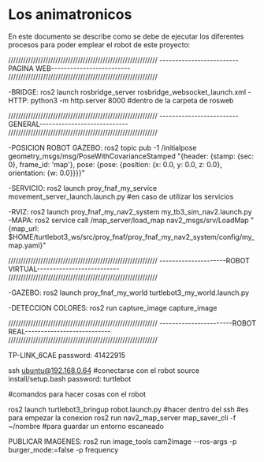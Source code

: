 # Los animatronicos

En este documento se describe como se debe de ejecutar los diferentes procesos para poder emplear el robot de este proyecto:


////////////////////////////////////////////////////////////
-------------------------PAGINA WEB-------------------------
////////////////////////////////////////////////////////////

-BRIDGE: ros2 launch rosbridge_server rosbridge_websocket_launch.xml
-HTTP: python3 -m http.server 8000 #dentro de la carpeta de rosweb

////////////////////////////////////////////////////////////
-------------------------GENERAL----------------------------
////////////////////////////////////////////////////////////

-POSICION ROBOT GAZEBO: ros2 topic pub -1 /initialpose geometry_msgs/msg/PoseWithCovarianceStamped "{header: {stamp: {sec: 0}, frame_id: 'map'}, pose: {pose: {position: {x: 0.0, y: 0.0, z: 0.0}, orientation: {w: 0.0}}}}"

-SERVICIO: ros2 launch proy_fnaf_my_service movement_server_launch.launch.py #en caso de utilizar los servicios

-RVIZ: ros2 launch proy_fnaf_my_nav2_system my_tb3_sim_nav2.launch.py
-MAPA: ros2 service call /map_server/load_map nav2_msgs/srv/LoadMap "{map_url: $HOME/turtlebot3_ws/src/proy_fnaf/proy_fnaf_my_nav2_system/config/my_map.yaml}"

////////////////////////////////////////////////////////////
---------------------ROBOT VIRTUAL--------------------------
////////////////////////////////////////////////////////////

-GAZEBO: ros2 launch proy_fnaf_my_world turtlebot3_my_world.launch.py

-DETECCION COLORES: ros2 run capture_image capture_image 

////////////////////////////////////////////////////////////
-----------------------ROBOT REAL---------------------------
////////////////////////////////////////////////////////////

TP-LINK_6CAE		password: 41422915

ssh ubuntu@192.168.0.64 #conectarse con el robot source install/setup.bash
password: turtlebot

#comandos para hacer cosas con el robot 

ros2 launch turtlebot3_bringup robot.launch.py #hacer dentro del ssh #es para empezar la conexion
ros2 run nav2_map_server map_saver_cli -f ~/nombre #para guardar un entorno escaneado

PUBLICAR IMAGENES: ros2 run image_tools cam2image --ros-args -p burger_mode:=false -p frequency

